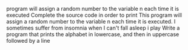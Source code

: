 program will assign a random number to the variable n each time it is executed Complete the source code in order to print
This program will assign a random number to the variable n each time it is executed.
I sometimes suffer from insomnia when I can't fall asleep i play
Write a program that prints the alphabet in lowercase, and then in uppercase followed by a line
